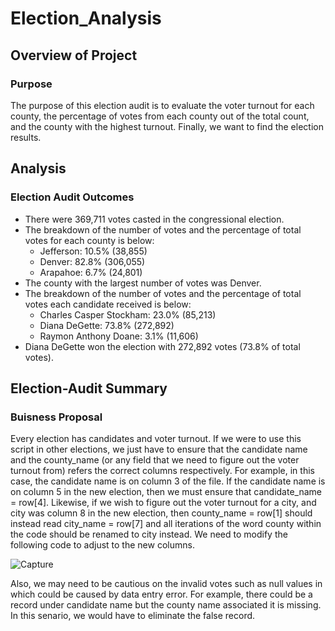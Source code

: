 # Election_Analysis

## Overview of Project

### Purpose

The purpose of this election audit is to evaluate the voter turnout for each county, the percentage of votes from each county out of the total count, and the county with the highest turnout. Finally, we want to find the election results. 

## Analysis

### Election Audit Outcomes

- There were 369,711 votes casted in the congressional election.
- The breakdown of the number of votes and the percentage of total votes for each county is below:
    - Jefferson: 10.5% (38,855)
    - Denver: 82.8% (306,055)
    - Arapahoe: 6.7% (24,801)
- The county with the largest number of votes was Denver.
- The breakdown of the number of votes and the percentage of total votes each candidate received is below:
    - Charles Casper Stockham: 23.0% (85,213)
    - Diana DeGette: 73.8% (272,892)
    - Raymon Anthony Doane: 3.1% (11,606)
- Diana DeGette won the election with 272,892 votes (73.8% of total votes). 

## Election-Audit Summary

### Buisness Proposal 

Every election has candidates and voter turnout. If we were to use this script in other elections, we just have to ensure that the candidate name and the county_name (or any field that we need to figure out the voter turnout from) refers the correct columns respectively. For example, in this case, the candidate name is on column 3 of the file. If the candidate name is on column 5 in the new election, then we must ensure that candidate_name = row[4]. Likewise, if we wish to figure out the voter turnout for a city, and city was column 8 in the new election, then county_name = row[1] should instead read city_name = row[7] and all iterations of the word county within the code should be renamed to city instead. We need to modify the following code to adjust to the new columns.

![Capture](https://user-images.githubusercontent.com/67567087/150656371-47fb93a0-b76d-4215-a4b9-2653fabb047a.PNG)

Also, we may need to be cautious on the invalid votes such as null values in which could be caused by data entry error. For example, there could be a record under candidate name but the county name associated it is missing. In this senario, we would have to eliminate the false record. 

